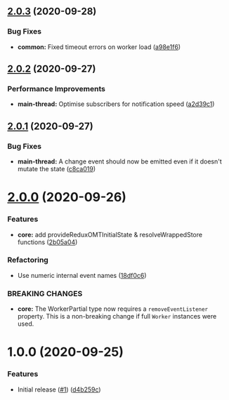 ## [2.0.3](https://github.com/Alorel/redux-off-main-thread/compare/2.0.2...2.0.3) (2020-09-28)


### Bug Fixes

* **common:** Fixed timeout errors on worker load ([a98e1f6](https://github.com/Alorel/redux-off-main-thread/commit/a98e1f6144ae17ffacb2b8ca54c5f785c2c60d7c))

## [2.0.2](https://github.com/Alorel/redux-off-main-thread/compare/2.0.1...2.0.2) (2020-09-27)


### Performance Improvements

* **main-thread:** Optimise subscribers for notification speed ([a2d39c1](https://github.com/Alorel/redux-off-main-thread/commit/a2d39c1931e1eb9ffa129ee3408981f0367f8e5d))

## [2.0.1](https://github.com/Alorel/redux-off-main-thread/compare/2.0.0...2.0.1) (2020-09-27)


### Bug Fixes

* **main-thread:** A change event should now be emitted even if it doesn't mutate the state ([c8ca019](https://github.com/Alorel/redux-off-main-thread/commit/c8ca019c85f284da6ec21aaa3a876ef2938e1cc0))

# [2.0.0](https://github.com/Alorel/redux-off-main-thread/compare/1.0.0...2.0.0) (2020-09-26)


### Features

* **core:** add provideReduxOMTInitialState & resolveWrappedStore functions ([2b05a04](https://github.com/Alorel/redux-off-main-thread/commit/2b05a04ab70a336979f40d97f1b06f8af3ffc93f))


### Refactoring

* Use numeric internal event names ([18df0c6](https://github.com/Alorel/redux-off-main-thread/commit/18df0c63cf50cbc666b36cc0cb9eaf6f86605fd3))


### BREAKING CHANGES

* **core:** The WorkerPartial type now requires a `removeEventListener` property. This is a non-breaking change if full `Worker` instances were used.

# 1.0.0 (2020-09-25)


### Features

* Initial release ([#1](https://github.com/Alorel/redux-off-main-thread/issues/1)) ([d4b259c](https://github.com/Alorel/redux-off-main-thread/commit/d4b259c10ebad6a9915246319fc7f6bba5ef407a))
